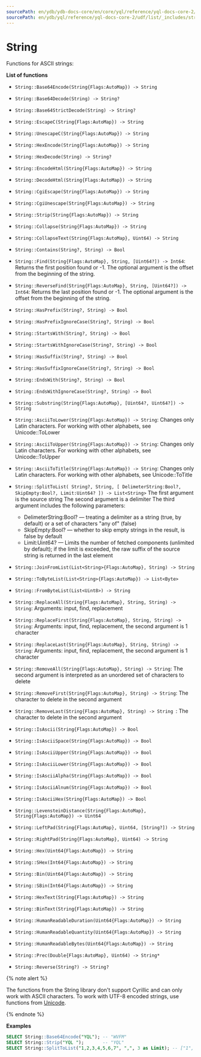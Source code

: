 ```yaml
---
sourcePath: en/ydb/ydb-docs-core/en/core/yql/reference/yql-docs-core-2/udf/list/_includes/string.md
sourcePath: en/ydb/yql/reference/yql-docs-core-2/udf/list/_includes/string.md
---
```


# String

Functions for ASCII strings:

**List of functions**

* ```String::Base64Encode(String{Flags:AutoMap}) -> String```

* ```String::Base64Decode(String) -> String?```

* ```String::Base64StrictDecode(String) -> String?```

* ```String::EscapeC(String{Flags:AutoMap}) -> String```

* ```String::UnescapeC(String{Flags:AutoMap}) -> String```

* ```String::HexEncode(String{Flags:AutoMap}) -> String```

* ```String::HexDecode(String) -> String?```

* ```String::EncodeHtml(String{Flags:AutoMap}) -> String```

* ```String::DecodeHtml(String{Flags:AutoMap}) -> String```

* ```String::CgiEscape(String{Flags:AutoMap}) -> String```

* ```String::CgiUnescape(String{Flags:AutoMap}) -> String```

* ```String::Strip(String{Flags:AutoMap}) -> String```

* ```String::Collapse(String{Flags:AutoMap}) -> String```

* ```String::CollapseText(String{Flags:AutoMap}, Uint64) -> String```

* ```String::Contains(String?, String) -> Bool```

* ```String::Find(String{Flags:AutoMap}, String, [Uint64?]) -> Int64```: Returns the first position found or -1. The optional argument is the offset from the beginning of the string.

* ```String::ReverseFind(String{Flags:AutoMap}, String, [Uint64?]) -> Int64```: Returns the last position found or -1. The optional argument is the offset from the beginning of the string.

* ```String::HasPrefix(String?, String) -> Bool```

* ```String::HasPrefixIgnoreCase(String?, String) -> Bool```

* ```String::StartsWith(String?, String) -> Bool```

* ```String::StartsWithIgnoreCase(String?, String) -> Bool```

* ```String::HasSuffix(String?, String) -> Bool```

* ```String::HasSuffixIgnoreCase(String?, String) -> Bool```

* ```String::EndsWith(String?, String) -> Bool```

* ```String::EndsWithIgnoreCase(String?, String) -> Bool```

* ```String::Substring(String{Flags:AutoMap}, [Uint64?, Uint64?]) -> String```

* ```String::AsciiToLower(String{Flags:AutoMap}) -> String```: Changes only Latin characters. For working with other alphabets, see Unicode::ToLower

* ```String::AsciiToUpper(String{Flags:AutoMap}) -> String```: Changes only Latin characters. For working with other alphabets, see Unicode::ToUpper

* ```String::AsciiToTitle(String{Flags:AutoMap}) -> String```: Changes only Latin characters. For working with other alphabets, see Unicode::ToTitle

* ```String::SplitToList( String?, String, [ DelimeterString:Bool?, SkipEmpty:Bool?, Limit:Uint64? ]) -> List<String>```
  The first argument is the source string
  The second argument is a delimiter
  The third argument includes the following parameters:
    - DelimeterString:Bool? — treating a delimiter as a string (true, by default) or a set of characters "any of" (false)
    - SkipEmpty:Bool? — whether to skip empty strings in the result, is false by default
    - Limit:Uint64? — Limits the number of fetched components (unlimited by default); if the limit is exceeded, the raw suffix of the source string is returned in the last element

* ```String::JoinFromList(List<String>{Flags:AutoMap}, String) -> String```

* ```String::ToByteList(List<String>{Flags:AutoMap}) -> List<Byte>```

* ```String::FromByteList(List<Uint8>) -> String```

* ```String::ReplaceAll(String{Flags:AutoMap}, String, String) -> String```: Arguments: input, find, replacement

* ```String::ReplaceFirst(String{Flags:AutoMap}, String, String) -> String```: Arguments: input, find, replacement, the second argument is 1 character

* ```String::ReplaceLast(String{Flags:AutoMap}, String, String) -> String```: Arguments: input, find, replacement, the second argument is 1 character

* ```String::RemoveAll(String{Flags:AutoMap}, String) -> String```: The second argument is interpreted as an unordered set of characters to delete

* ```String::RemoveFirst(String{Flags:AutoMap}, String) -> String```: The character to delete in the second argument

* ```String::RemoveLast(String{Flags:AutoMap}, String) -> String ```: The character to delete in the second argument

* ```String::IsAscii(String{Flags:AutoMap}) -> Bool```

* ```String::IsAsciiSpace(String{Flags:AutoMap}) -> Bool```

* ```String::IsAsciiUpper(String{Flags:AutoMap}) -> Bool```

* ```String::IsAsciiLower(String{Flags:AutoMap}) -> Bool```

* ```String::IsAsciiAlpha(String{Flags:AutoMap}) -> Bool```

* ```String::IsAsciiAlnum(String{Flags:AutoMap}) -> Bool```

* ```String::IsAsciiHex(String{Flags:AutoMap}) -> Bool```

* ```String::LevensteinDistance(String{Flags:AutoMap}, String{Flags:AutoMap}) -> Uint64```

* ```String::LeftPad(String{Flags:AutoMap}, Uint64, [String?]) -> String```

* ```String::RightPad(String{Flags:AutoMap}, Uint64) -> String```

* ```String::Hex(Uint64{Flags:AutoMap}) -> String```

* ```String::SHex(Int64{Flags:AutoMap}) -> String```

* ```String::Bin(Uint64{Flags:AutoMap}) -> String```

* ```String::SBin(Int64{Flags:AutoMap}) -> String```

* ```String::HexText(String{Flags:AutoMap}) -> String```

* ```String::BinText(String{Flags:AutoMap}) -> String```

* ```String::HumanReadableDuration(Uint64{Flags:AutoMap}) -> String```

* ```String::HumanReadableQuantity(Uint64{Flags:AutoMap}) -> String```

* ```String::HumanReadableBytes(Uint64{Flags:AutoMap}) -> String```

* ```String::Prec(Double{Flags:AutoMap}, Uint64) -> String* ```

* ```String::Reverse(String?) -> String?```

{% note alert %}

The functions from the String library don't support Cyrillic and can only work with ASCII characters. To work with UTF-8 encoded strings, use functions from [Unicode](../unicode.md).

{% endnote %}

**Examples**

```sql
SELECT String::Base64Encode("YQL"); -- "WVFM"
SELECT String::Strip("YQL ");       -- "YQL"
SELECT String::SplitToList("1,2,3,4,5,6,7", ",", 3 as Limit); -- ["1", "2", "3", "4,5,6,7"]
```

